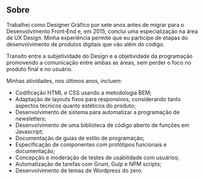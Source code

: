 ## Sobre

Trabalhei como Designer Gráfico por sete anos antes de migrar para o Desenvolvimento Front&#8209;End e, em 2015, concluí uma especialização na área de UX Design. Minha experiência permite que eu participe de etapas do desenvolvimento de produtos digitais que vão além do código.

Transito entre a subjetividade do Design e a objetividade da programação promovendo a comunicação entre ambas as áreas, sem perder o foco no produto final e no usuário.

Minhas atividades, nos últimos anos, incluem:

* Codificação HTML e CSS usando a metodologia BEM;
* Adaptação de layouts fixos para responsivos, considerando tanto aspectos técnicos quanto estéticos do produto;
* Desenvolvimento de sistema para automatizar a programação de newsletters;
* Desenvolvimento de uma biblioteca de código aberto de funções em Javascript;
* Documentação de guias de estilo de programação;
* Especificação de componentes com protótipos funcionais e documentação;
* Concepção e moderação de testes de usabilidade com usuários;
* Automatização de tarefas com Grunt, Gulp e NPM scripts;
* Desenvolvimento de temas de Wordpress do zero.
